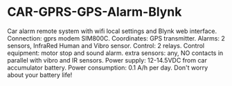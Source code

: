 # CAR-GPRS-GPS-Alarm-Blynk
Car alarm remote system with wifi local settings and Blynk web interface. 
 Connection: gprs modem SIM800C. 
 Coordinates: GPS transmitter. 
 Alarms: 2 sensors, InfraRed Human and Vibro sensor.
 Control: 2 relays. Control equipment: motor stop and sound alarm.
 extra sensors: any, NO contacts in parallel with vibro and IR sensors.
 Power supply: 12-14.5VDC from car accumulator battery.
 Power consumption: 0.1 A/h per day. Don't worry about your battery life!
 
 

